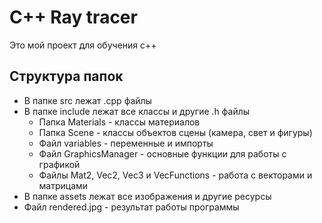 # C++ Ray tracer
Это мой проект для обучения c++

## Структура папок
 - В папке src лежат .cpp файлы
 - В папке include лежат все классы и другие .h файлы
    - Папка Materials - классы материалов
    - Папка Scene - классы объектов сцены (камера, свет и фигуры)
    - Файл variables - переменные и импорты
    - Файл GraphicsManager - основные функции для работы с графикой
    - Файлы Mat2, Vec2, Vec3 и VecFunctions - работа с векторами и матрицами
 - В папке assets лежат все изображения и другие ресурсы
 - Файл rendered.jpg - результат работы программы